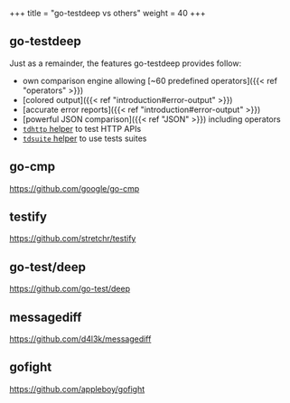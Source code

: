 +++
title = "go-testdeep vs others"
weight = 40
+++

## go-testdeep

Just as a remainder, the features go-testdeep provides follow:
- own comparison engine allowing [~60 predefined operators]({{< ref "operators" >}})
- [colored output]({{< ref "introduction#error-output" >}})
- [accurate error reports]({{< ref "introduction#error-output" >}})
- [powerful JSON comparison]({{< ref "JSON" >}}) including operators
- [`tdhttp` helper](https://pkg.go.dev/github.com/maxatome/go-testdeep/helpers/tdhttp) to test HTTP APIs
- [`tdsuite` helper](https://pkg.go.dev/github.com/maxatome/go-testdeep/helpers/tdsuite) to use tests suites

## go-cmp

https://github.com/google/go-cmp

## testify

https://github.com/stretchr/testify

## go-test/deep

https://github.com/go-test/deep

## messagediff

https://github.com/d4l3k/messagediff

## gofight

https://github.com/appleboy/gofight

